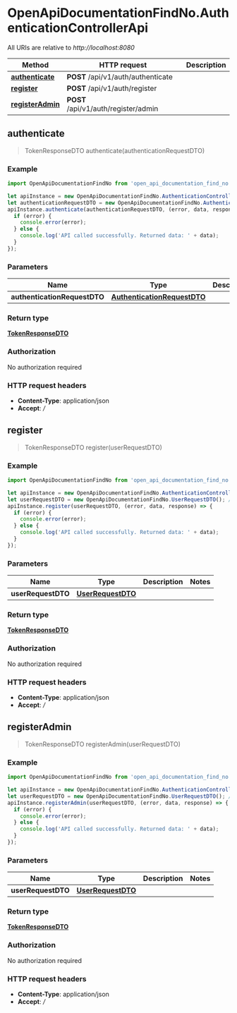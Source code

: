 # OpenApiDocumentationFindNo.AuthenticationControllerApi

All URIs are relative to *http://localhost:8080*

Method | HTTP request | Description
------------- | ------------- | -------------
[**authenticate**](AuthenticationControllerApi.md#authenticate) | **POST** /api/v1/auth/authenticate | 
[**register**](AuthenticationControllerApi.md#register) | **POST** /api/v1/auth/register | 
[**registerAdmin**](AuthenticationControllerApi.md#registerAdmin) | **POST** /api/v1/auth/register/admin | 



## authenticate

> TokenResponseDTO authenticate(authenticationRequestDTO)



### Example

```javascript
import OpenApiDocumentationFindNo from 'open_api_documentation_find_no';

let apiInstance = new OpenApiDocumentationFindNo.AuthenticationControllerApi();
let authenticationRequestDTO = new OpenApiDocumentationFindNo.AuthenticationRequestDTO(); // AuthenticationRequestDTO | 
apiInstance.authenticate(authenticationRequestDTO, (error, data, response) => {
  if (error) {
    console.error(error);
  } else {
    console.log('API called successfully. Returned data: ' + data);
  }
});
```

### Parameters


Name | Type | Description  | Notes
------------- | ------------- | ------------- | -------------
 **authenticationRequestDTO** | [**AuthenticationRequestDTO**](AuthenticationRequestDTO.md)|  | 

### Return type

[**TokenResponseDTO**](TokenResponseDTO.md)

### Authorization

No authorization required

### HTTP request headers

- **Content-Type**: application/json
- **Accept**: */*


## register

> TokenResponseDTO register(userRequestDTO)



### Example

```javascript
import OpenApiDocumentationFindNo from 'open_api_documentation_find_no';

let apiInstance = new OpenApiDocumentationFindNo.AuthenticationControllerApi();
let userRequestDTO = new OpenApiDocumentationFindNo.UserRequestDTO(); // UserRequestDTO | 
apiInstance.register(userRequestDTO, (error, data, response) => {
  if (error) {
    console.error(error);
  } else {
    console.log('API called successfully. Returned data: ' + data);
  }
});
```

### Parameters


Name | Type | Description  | Notes
------------- | ------------- | ------------- | -------------
 **userRequestDTO** | [**UserRequestDTO**](UserRequestDTO.md)|  | 

### Return type

[**TokenResponseDTO**](TokenResponseDTO.md)

### Authorization

No authorization required

### HTTP request headers

- **Content-Type**: application/json
- **Accept**: */*


## registerAdmin

> TokenResponseDTO registerAdmin(userRequestDTO)



### Example

```javascript
import OpenApiDocumentationFindNo from 'open_api_documentation_find_no';

let apiInstance = new OpenApiDocumentationFindNo.AuthenticationControllerApi();
let userRequestDTO = new OpenApiDocumentationFindNo.UserRequestDTO(); // UserRequestDTO | 
apiInstance.registerAdmin(userRequestDTO, (error, data, response) => {
  if (error) {
    console.error(error);
  } else {
    console.log('API called successfully. Returned data: ' + data);
  }
});
```

### Parameters


Name | Type | Description  | Notes
------------- | ------------- | ------------- | -------------
 **userRequestDTO** | [**UserRequestDTO**](UserRequestDTO.md)|  | 

### Return type

[**TokenResponseDTO**](TokenResponseDTO.md)

### Authorization

No authorization required

### HTTP request headers

- **Content-Type**: application/json
- **Accept**: */*

